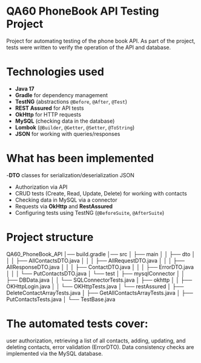 # QA60 PhoneBook API Testing Project
Project for automating testing of the phone book API.
As part of the project, tests were written to verify the operation of the API and database.

# Technologies used
- **Java 17**
- **Gradle** for dependency management
- **TestNG** (abstractions `@Before`, `@After`, `@Test`)
- **REST Assured** for API tests
- **OkHttp** for HTTP requests
- **MySQL** (checking data in the database)
- **Lombok** (`@Builder`, `@Getter`, `@Setter`, `@ToString`)
- **JSON** for working with queries/responses

# What has been implemented
-**DTO** classes for serialization/deserialization JSON  
- Authorization via API  
- CRUD tests (Create, Read, Update, Delete) for working with contacts  
- Checking data in MySQL via a connector  
- Requests via **OkHttp** and **RestAssured**  
- Configuring tests using TestNG (`@BeforeSuite`, `@AfterSuite`)

# Project structure
QA60_PhoneBook_API
│── build.gradle
│── src
│ ├── main
│ │ ├── dto
│ │ │ ├── AllContactsDTO.java
│ │ │ ├── AllRequestDTO.java
│ │ │ ├── AllResponseDTO.java
│ │ │ ├── ContactDTO.java
│ │ │ ├── ErrorDTO.java
│ │ │ └── PutContactsDTO.java
│ └── test
│ ├── mysqlConnector
│ │ ├── DBData.java
│ │ └── SQLConnectorTests.java
│ ├── okhttp
│ │ ├── OKHttpLogin.java
│ │ └── OKHttpTests.java
│ └── restAssured
│ ├── DeleteContactArrayTests.java
│ ├── GetAllContactsArrayTests.java
│ ├── PutContactsTests.java
│ └── TestBase.java

# The automated tests cover:
user authorization,
retrieving a list of all contacts,
adding, updating, and deleting contacts,
error validation (ErrorDTO).
Data consistency checks are implemented via the MySQL database.
